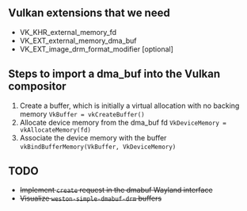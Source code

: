 ## Vulkan extensions that we need
* VK_KHR_external_memory_fd
* VK_EXT_external_memory_dma_buf
* VK_EXT_image_drm_format_modifier [optional]

## Steps to import a dma_buf into the Vulkan compositor
1. Create a buffer, which is initially a virtual allocation with no backing
memory
`VkBuffer = vkCreateBuffer()`
2. Allocate device memory from the dma_buf fd
`VkDeviceMemory = vkAllocateMemory(fd)`
3. Associate the device memory with the buffer
`vkBindBufferMemory(VkBuffer, VkDeviceMemory)`

## TODO
* ~~Implement `create` request in the dmabuf Wayland interface~~
* ~~Visualize `weston-simple-dmabuf-drm` buffers~~
